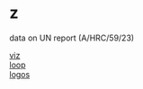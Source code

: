 # z
data on UN report (A/HRC/59/23)

[viz](https://sio-mchezo.github.io/z/list.html)
<br>
[loop](https://sio-mchezo.github.io/z/img.html)
<br>
[logos](https://sio-mchezo.github.io/z/logos.html)
